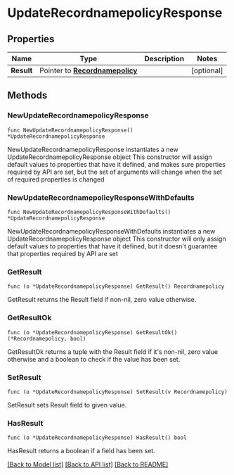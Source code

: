 # UpdateRecordnamepolicyResponse

## Properties

Name | Type | Description | Notes
------------ | ------------- | ------------- | -------------
**Result** | Pointer to [**Recordnamepolicy**](Recordnamepolicy.md) |  | [optional] 

## Methods

### NewUpdateRecordnamepolicyResponse

`func NewUpdateRecordnamepolicyResponse() *UpdateRecordnamepolicyResponse`

NewUpdateRecordnamepolicyResponse instantiates a new UpdateRecordnamepolicyResponse object
This constructor will assign default values to properties that have it defined,
and makes sure properties required by API are set, but the set of arguments
will change when the set of required properties is changed

### NewUpdateRecordnamepolicyResponseWithDefaults

`func NewUpdateRecordnamepolicyResponseWithDefaults() *UpdateRecordnamepolicyResponse`

NewUpdateRecordnamepolicyResponseWithDefaults instantiates a new UpdateRecordnamepolicyResponse object
This constructor will only assign default values to properties that have it defined,
but it doesn't guarantee that properties required by API are set

### GetResult

`func (o *UpdateRecordnamepolicyResponse) GetResult() Recordnamepolicy`

GetResult returns the Result field if non-nil, zero value otherwise.

### GetResultOk

`func (o *UpdateRecordnamepolicyResponse) GetResultOk() (*Recordnamepolicy, bool)`

GetResultOk returns a tuple with the Result field if it's non-nil, zero value otherwise
and a boolean to check if the value has been set.

### SetResult

`func (o *UpdateRecordnamepolicyResponse) SetResult(v Recordnamepolicy)`

SetResult sets Result field to given value.

### HasResult

`func (o *UpdateRecordnamepolicyResponse) HasResult() bool`

HasResult returns a boolean if a field has been set.


[[Back to Model list]](../README.md#documentation-for-models) [[Back to API list]](../README.md#documentation-for-api-endpoints) [[Back to README]](../README.md)



